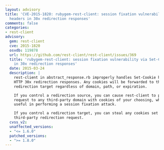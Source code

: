```yaml
---
layout: advisory
title: 'CVE-2015-1820: rubygem-rest-client: session fixation vulnerability via Set-Cookie
  headers in 30x redirection responses'
comments: false
categories:
- rest-client
advisory:
  gem: rest-client
  cve: 2015-1820
  osvdb: 119878
  url: https://github.com/rest-client/rest-client/issues/369
  title: 'rubygem-rest-client: session fixation vulnerability via Set-Cookie headers
    in 30x redirection responses'
  date: 2015-03-24
  description: |
    rest-client in abstract_response.rb improperly handles Set-Cookie headers on
    HTTP 30x redirection responses. Any cookies will be forwarded to the
    redirection target regardless of domain, path, or expiration.

    If you control a redirection source, you can cause rest-client to perform a
    request to any third-party domain with cookies of your choosing, which may be
    useful in performing a session fixation attack.

    If you control a redirection target, you can steal any cookies set by the
    third-party redirection request.
  cvss_v2: 
  unaffected_versions:
  - "<= 1.6.0"
  patched_versions:
  - ">= 1.8.0"
---
```

